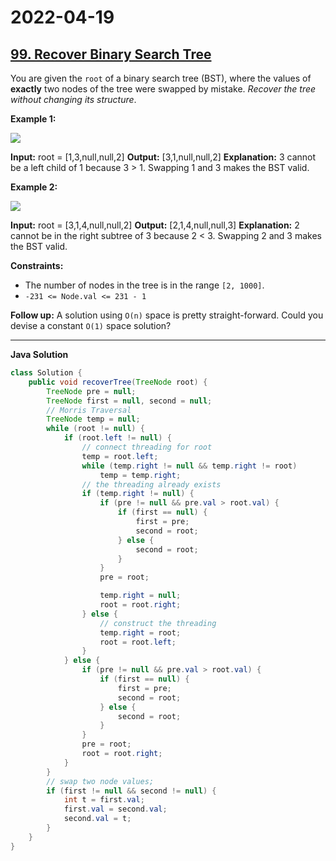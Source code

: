 # 2022-04-19

## [99. Recover Binary Search Tree](https://leetcode.com/problems/recover-binary-search-tree/)

You are given the `root` of a binary search tree (BST), where the values of **exactly** two nodes of the tree were swapped by mistake. _Recover the tree without changing its structure_.

**Example 1:**

![ ](https://assets.leetcode.com/uploads/2020/10/28/recover1.jpg)

**Input:** root = \[1,3,null,null,2\]
**Output:** \[3,1,null,null,2\]
**Explanation:** 3 cannot be a left child of 1 because 3 > 1. Swapping 1 and 3 makes the BST valid.

**Example 2:**

![ ](https://assets.leetcode.com/uploads/2020/10/28/recover2.jpg)

**Input:** root = \[3,1,4,null,null,2\]
**Output:** \[2,1,4,null,null,3\]
**Explanation:** 2 cannot be in the right subtree of 3 because 2 < 3. Swapping 2 and 3 makes the BST valid.

**Constraints:**

- The number of nodes in the tree is in the range `[2, 1000]`.
- `-231 <= Node.val <= 231 - 1`

**Follow up:** A solution using `O(n)` space is pretty straight-forward. Could you devise a constant `O(1)` space solution?

---

**Java Solution**

```java
class Solution {
    public void recoverTree(TreeNode root) {
        TreeNode pre = null;
        TreeNode first = null, second = null;
        // Morris Traversal
        TreeNode temp = null;
        while (root != null) {
            if (root.left != null) {
                // connect threading for root
                temp = root.left;
                while (temp.right != null && temp.right != root)
                    temp = temp.right;
                // the threading already exists
                if (temp.right != null) {
                    if (pre != null && pre.val > root.val) {
                        if (first == null) {
                            first = pre;
                            second = root;
                        } else {
                            second = root;
                        }
                    }
                    pre = root;

                    temp.right = null;
                    root = root.right;
                } else {
                    // construct the threading
                    temp.right = root;
                    root = root.left;
                }
            } else {
                if (pre != null && pre.val > root.val) {
                    if (first == null) {
                        first = pre;
                        second = root;
                    } else {
                        second = root;
                    }
                }
                pre = root;
                root = root.right;
            }
        }
        // swap two node values;
        if (first != null && second != null) {
            int t = first.val;
            first.val = second.val;
            second.val = t;
        }
    }
}
```
